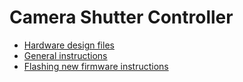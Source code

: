 # Camera Shutter Controller

* [Hardware design files](https://workspace.circuitmaker.com/Projects/Details/Ben-Freudberg/camerashuttercontroller)
* [General instructions](./docs/general_instructions.md)
* [Flashing new firmware instructions](./docs/flashing.md)
